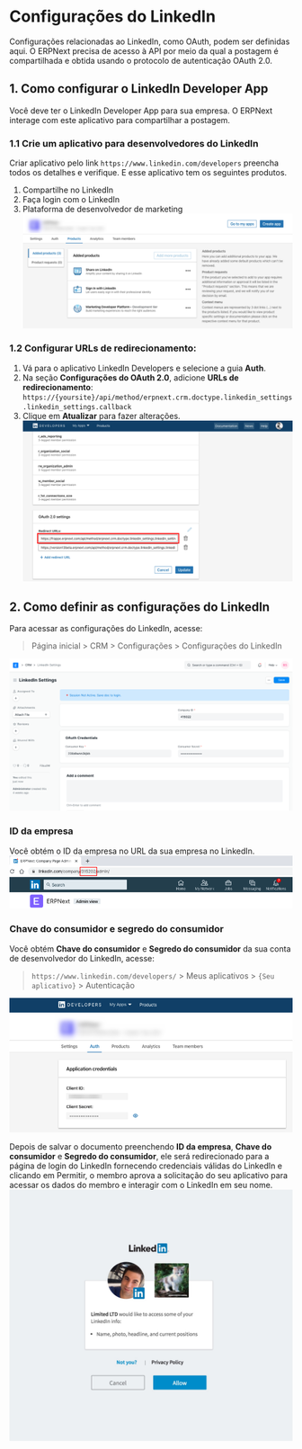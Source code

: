 # Configurações do LinkedIn


Configurações relacionadas ao LinkedIn, como OAuth, podem ser definidas aqui. O ERPNext precisa de acesso à API por meio da qual a postagem é compartilhada e obtida usando o protocolo de autenticação OAuth 2.0.


## 1. Como configurar o LinkedIn Developer App


Você deve ter o LinkedIn Developer App para sua empresa. O ERPNext interage com este aplicativo para compartilhar a postagem.


### 1.1 Crie um aplicativo para desenvolvedores do LinkedIn


Criar aplicativo pelo link `https://www.linkedin.com/developers` preencha todos os detalhes e verifique. E esse aplicativo tem os seguintes produtos.


1. Compartilhe no LinkedIn
2. Faça login com o LinkedIn
3. Plataforma de desenvolvedor de marketing
![LinkedIn Developer App Product](/files/linkedin-dev-products.png)


### 1.2 Configurar URLs de redirecionamento:


1. Vá para o aplicativo LinkedIn Developers e selecione a guia **Auth**.
2. Na seção **Configurações do OAuth 2.0**, adicione **URLs de redirecionamento**:
`https://{yoursite}/api/method/erpnext.crm.doctype.linkedin_settings.linkedin_settings.callback`
3. Clique em **Atualizar** para fazer alterações.
![LinkedIn Redirect URL](/files/linkedin-redirect-urls.png)


## 2. Como definir as configurações do LinkedIn


Para acessar as configurações do LinkedIn, acesse:



> 
> Página inicial > CRM > Configurações > Configurações do LinkedIn
> 
> 
> 


![LinkedIn Settings](/files/linkedin-settings.png)


### ID da empresa


Você obtém o ID da empresa no URL da sua empresa no LinkedIn.
![LinkedIn Company ID](/files/linkedin-company-id.png)


### Chave do consumidor e segredo do consumidor


Você obtém **Chave do consumidor** e **Segredo do consumidor** da sua conta de desenvolvedor do LinkedIn, acesse:



> 
> `https://www.linkedin.com/developers/` > Meus aplicativos > `{Seu aplicativo}` > Autenticação
> 
> 
> 


![LinkedIn Client](/files/linkedin-client.png)


Depois de salvar o documento preenchendo **ID da empresa**, **Chave do consumidor** e **Segredo do consumidor**, ele será redirecionado para a página de login do LinkedIn fornecendo credenciais válidas do LinkedIn e clicando em Permitir, o membro aprova a solicitação do seu aplicativo para acessar os dados do membro e interagir com o LinkedIn em seu nome.
![Autorizar LinkedIn](/files/authorize-linkedin.jpg)

